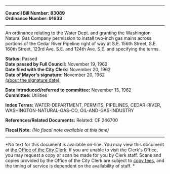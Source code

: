 * * * * *  
  
**Council Bill Number: [](#h0)[](#h2)83089**   
**Ordinance Number: 91633**  
  
* * * * *  
  
An ordinance relating to the Water Dept. and granting the Washington Natural Gas Company permission to install two-inch gas mains across portions of the Cedar River Pipeline right of way at S.E. 156th Street, S.E. 160th Street, 123rd Ave. S.E. and 124th Ave. S.E. and specifying the terms.  
  
**Status:** Passed   
**Date passed by Full Council:** November 19, 1962   
**Date filed with the City Clerk:** November 20, 1962   
**Date of Mayor's signature:** November 20, 1962   
[(about the signature date)](/~public/approvaldate.htm)   
  
  
**Date introduced/referred to committee:** November 13, 1962   
**Committee:** Utilities   
  
**Index Terms:** WATER-DEPARTMENT, PERMITS, PIPELINES, CEDAR-RIVER, WASHINGTON-NATURAL-GAS-CO, OIL-AND-GAS-INDUSTRY  
  
**References/Related Documents:** Related: CF 246700  
  
**Fiscal Note:** *(No fiscal note available at this time)*  
  
* * * * *  
  
*No text for this document is available on-line. You may view this document at [the Office of the City Clerk](http://www.seattle.gov/leg/clerk/contactUs.htm). If you are unable to visit the Clerk's Office, you may request a copy or scan be made for you by Clerk staff. Scans and copies provided by the Office of the City Clerk are subject to [copy fees](http://clerk.seattle.gov/~public/clerkfees.htm), and the timing of service is dependent on the availability of staff. *  
  
  
